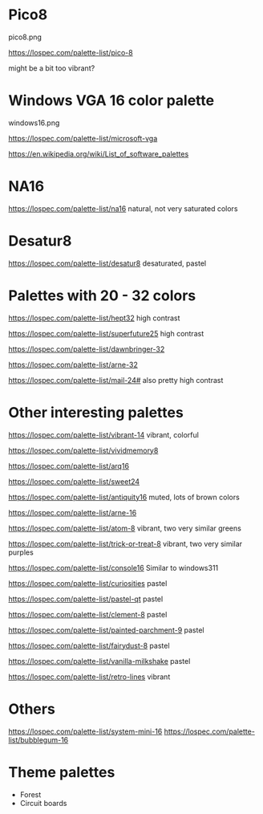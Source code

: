 # Pico8
pico8.png

https://lospec.com/palette-list/pico-8

might be a bit too vibrant?

# Windows VGA 16 color palette
windows16.png

https://lospec.com/palette-list/microsoft-vga

https://en.wikipedia.org/wiki/List_of_software_palettes

# NA16

https://lospec.com/palette-list/na16
natural, not very saturated colors

# Desatur8

https://lospec.com/palette-list/desatur8
desaturated, pastel

# Palettes with 20 - 32 colors

https://lospec.com/palette-list/hept32
high contrast

https://lospec.com/palette-list/superfuture25
high contrast

https://lospec.com/palette-list/dawnbringer-32

https://lospec.com/palette-list/arne-32

https://lospec.com/palette-list/mail-24#
also pretty high contrast

# Other interesting palettes

https://lospec.com/palette-list/vibrant-14
vibrant, colorful

https://lospec.com/palette-list/vividmemory8

https://lospec.com/palette-list/arq16

https://lospec.com/palette-list/sweet24

https://lospec.com/palette-list/antiquity16
muted, lots of brown colors

https://lospec.com/palette-list/arne-16

https://lospec.com/palette-list/atom-8
vibrant, two very similar greens

https://lospec.com/palette-list/trick-or-treat-8
vibrant, two very similar purples

https://lospec.com/palette-list/console16
Similar to windows311

https://lospec.com/palette-list/curiosities
pastel

https://lospec.com/palette-list/pastel-qt
pastel

https://lospec.com/palette-list/clement-8
pastel

https://lospec.com/palette-list/painted-parchment-9
pastel

https://lospec.com/palette-list/fairydust-8
pastel

https://lospec.com/palette-list/vanilla-milkshake
pastel

https://lospec.com/palette-list/retro-lines
vibrant

# Others

https://lospec.com/palette-list/system-mini-16
https://lospec.com/palette-list/bubblegum-16

# Theme palettes
- Forest
- Circuit boards